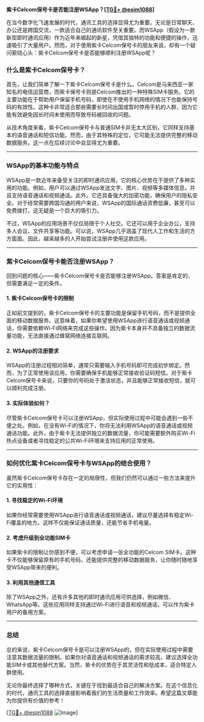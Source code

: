 **紫卡Celcom保号卡是否能注册WSApp？[[TG💪+ @esim1088](https://t.me/s/esim1088)]**

在当今数字化飞速发展的时代，通讯工具的选择显得尤为重要。无论是日常聊天、办公还是跨国交流，一款适合自己的通讯软件至关重要。而WSApp（假设为一款新型即时通讯应用）作为近年来崛起的新星，凭借其独特的功能和便捷的操作，迅速吸引了大量用户。然而，对于使用紫卡Celcom保号卡的朋友来说，却有一个疑问萦绕心头：紫卡Celcom保号卡是否能够顺利注册WSApp呢？

### **什么是紫卡Celcom保号卡？**

首先，让我们简单了解一下紫卡Celcom保号卡是什么。Celcom是马来西亚一家知名的电信运营商，而紫卡保号卡则是Celcom推出的一种特殊SIM卡服务。它的主要功能在于帮助用户保留手机号码，即使在不使用手机网络的情况下也能保持号码的有效性。这种卡非常适合那些需要长时间出国或暂时停用手机的人群，因为它能有效避免因长时间未使用而导致号码被回收的问题。

从技术角度来看，紫卡Celcom保号卡与普通SIM卡并无太大区别，它同样支持基本的语音通话和短信功能。然而，由于其特殊的定位，它可能无法提供完整的移动数据服务。这一点在后续讨论中会显得尤为重要。

---

### **WSApp的基本功能与特点**

WSApp是一款近年来备受关注的即时通讯应用，它的核心优势在于提供了多种实用的功能。例如，用户可以通过WSApp发送文字、图片、视频等多媒体信息，并且支持语音通话和视频通话。此外，它还具备强大的加密功能，确保用户的隐私安全。对于经常需要跨国沟通的用户来说，WSApp的国际通话资费低廉，甚至可以免费拨打，这无疑是一个巨大的吸引力。

不过，WSApp的应用场景不仅仅局限于个人社交。它还可以用于企业办公，支持多人会议、文件共享等功能。可以说，WSApp几乎涵盖了现代人工作和生活的方方面面。因此，越来越多的人开始尝试注册并使用这款应用。

---

### **紫卡Celcom保号卡能否注册WSApp？**

回到问题的核心——紫卡Celcom保号卡是否能够注册WSApp。答案是肯定的，但需要满足一定的条件。

#### **1. 紫卡Celcom保号卡的限制**
正如前文提到的，紫卡Celcom保号卡的主要功能是保留手机号码，而不是提供全面的移动数据服务。这意味着，如果你希望使用WSApp进行语音通话或视频通话，你需要依赖Wi-Fi网络来完成这些操作。因为紫卡本身并不具备独立的数据流量功能，无法直接通过蜂窝网络连接互联网。

#### **2. WSApp的注册要求**
WSApp的注册过程相对简单，通常只需要输入手机号码即可完成初步绑定。然而，为了正常使用该应用，你需要确保手机能够正常接收验证码短信。对于紫卡Celcom保号卡来说，只要你的号码处于激活状态，并且能够正常接收短信，就可以顺利完成注册。

#### **3. 实际体验如何？**
尽管紫卡Celcom保号卡可以注册WSApp，但实际使用过程中可能会遇到一些不便之处。例如，在没有Wi-Fi的情况下，你将无法利用WSApp的语音通话或视频通话功能。此外，由于紫卡无法提供独立的数据流量，你可能需要额外购买Wi-Fi热点设备或者寻找稳定的公共Wi-Fi环境来支持应用的正常使用。

---

### **如何优化紫卡Celcom保号卡与WSApp的结合使用？**

虽然紫卡Celcom保号卡存在一定的局限性，但我们仍然可以通过一些方法来提升它的实用性：

#### **1. 寻找稳定的Wi-Fi环境**
如果你经常需要使用WSApp进行语音通话或视频通话，建议尽量选择有稳定Wi-Fi覆盖的地方。这样不仅能保证通话质量，还能节省手机电量。

#### **2. 考虑升级到全功能SIM卡**
如果紫卡的限制让你感到不便，可以考虑申请一张全功能的Celcom SIM卡。这种卡不仅能够保留原有的手机号码，还能提供完整的移动数据服务，让你随时随地享受WSApp带来的便利。

#### **3. 利用其他通信工具**
除了WSApp之外，还有许多其他的即时通讯应用可供选择，例如微信、WhatsApp等。这些应用同样支持通过Wi-Fi进行语音和视频通话，可以作为紫卡用户的备用方案。

---

### **总结**

总的来说，紫卡Celcom保号卡是可以注册WSApp的，但在实际使用过程中需要注意其数据流量的限制。如果你对语音通话和视频通话的需求较高，建议选择全功能SIM卡或其他替代方案。当然，紫卡的优势在于其灵活性和低成本，适合特定人群使用。

无论你最终选择了哪种方式，关键在于找到最适合自己的解决方案。在这个信息化的时代，通讯工具的选择直接影响着我们的生活质量和工作效率。希望这篇文章能为你提供有价值的参考！

[[TG💪+ @esim1088](https://t.me/s/esim1088) ![Image](https://i.postimg.cc/4NQfJmqS/Snipaste-2025-05-13-00-14-12.png)]